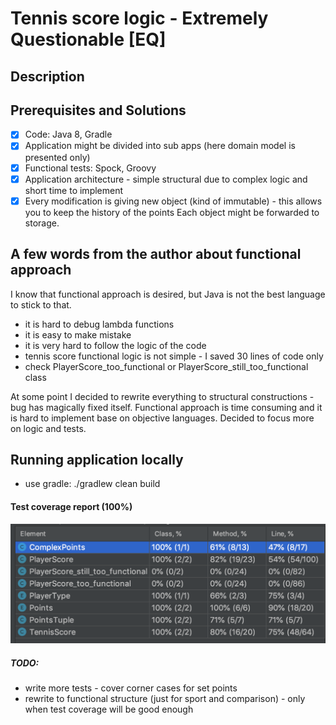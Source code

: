 # Tennis score logic - Extremely Questionable [EQ] 

## Description




## Prerequisites and Solutions

- [x] Code: Java 8, Gradle
- [x] Application might be divided into sub apps (here domain model is presented only)
- [x] Functional tests: Spock, Groovy
- [x] Application architecture - simple structural due to complex logic and short time to implement 
- [x] Every modification is giving new object (kind of immutable) - this allows you to keep the history of the points
Each object might be forwarded to storage. 

## A few words from the author about functional approach

I know that functional approach is desired, but Java is not the best language to stick to that. 
- it is hard to debug lambda functions 
- it is easy to make mistake 
- it is very hard to follow the logic of the code
- tennis score functional logic is not simple - I saved 30 lines of code only
- check PlayerScore_too_functional or PlayerScore_still_too_functional class

At some point I decided to rewrite everything to structural constructions - bug has magically fixed itself. 
Functional approach is time consuming and it is hard to implement base on objective languages. 
Decided to focus more on logic and tests.

## Running application locally

- use gradle: ./gradlew clean build

#### Test coverage report (100%)

![Code coverage](img/test_coverage.png)

##### TODO:
- write more tests - cover corner cases for set points
- rewrite to functional structure (just for sport and comparison) - only when test coverage will be good enough 
